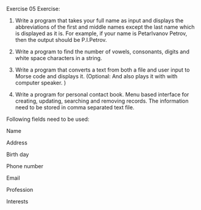 Exercise 05
Exercise:

1.  Write a program that takes your full name as input and displays the abbreviations of the first and middle names except the last name which is displayed as it is. For example, if your name is PetarIvanov Petrov, then the output should be P.I.Petrov.

2.   Write a program to find the number of vowels, consonants, digits and white space characters in a string.

3.   Write a program that converts a text from both a file  and user input to Morse code and displays it. (Optional:  And also plays it with with computer speaker. )

4.  Write a program for personal contact book. Menu based interface for creating, updating, searching and removing records.  The information need to be stored in comma separated text file. 

Following fields need to be used: 

Name

Address

Birth day 

Phone number 

Email

Profession

Interests
